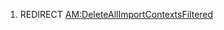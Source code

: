 1.  REDIRECT
    [AM:DeleteAllImportContextsFiltered](AM:DeleteAllImportContextsFiltered "wikilink")